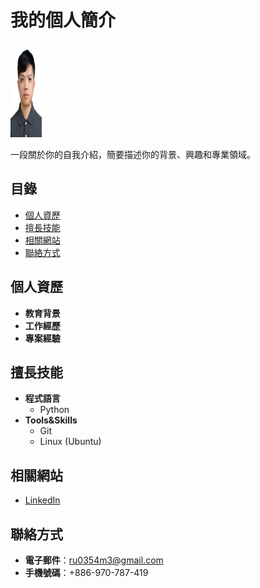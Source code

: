 # 我的個人簡介
<img src="images/63428ok-1.jpg" alt="個人頭像" width="50" height="150">

一段關於你的自我介紹，簡要描述你的背景、興趣和專業領域。

## 目錄

- [個人資歷](#個人資歷)
- [擅長技能](#擅長技能)
- [相關網站](#相關網站)
- [聯絡方式](#聯絡方式)

## 個人資歷
- **教育背景**
  <!-- - 學校名稱，學位，專業，年份 -->
- **工作經歷**
  <!-- - 公司名稱，職位，年份 -->
- **專案經驗**
  <!-- - 簡要描述你參與的專案和取得的成果 -->

## 擅長技能
- **程式語言**
  - Python
- **Tools&Skills**
  - Git
  - Linux (Ubuntu)

## 相關網站
- [LinkedIn](https://www.linkedin.com/in/chihyujiantw)

## 聯絡方式

- **電子郵件**：ru0354m3@gmail.com
- **手機號碼**：+886-970-787-419
